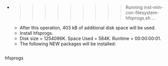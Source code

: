 * >>>>>>>>> Running inst-min-con-filesystem-hfsprogs.sh ...
  * After this operation, 403 kB of additional disk space will be used.
  * Install hfsprogs.
  * Disk size = 1254096K. Space Used = 584K. Runtime = 00:00:00:01.
  * The following NEW packages will be installed:
  ```bash
hfsprogs
  ```

